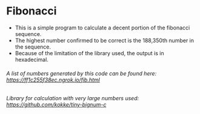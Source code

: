 # Fibonacci
* This is a simple program to calculate a decent portion of the fibonacci sequence.
* The highest number confirmed to be correct is the 188,350th number in the sequence.
* Because of the limitation of the library used, the output is in hexadecimal.

###### A list of numbers generated by this code can be found here: https://ff1c255f38ec.ngrok.io/fib.html
###### Library for calculation with very large numbers used: https://github.com/kokke/tiny-bignum-c
